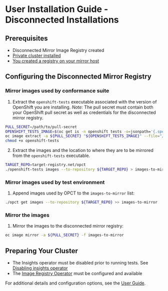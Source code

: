 # User Installation Guide - Disconnected Installations

## Prerequisites

- Disconnected Mirror Image Registry created
- [Private cluster installed][ocp-private]
- [You created a registry on your mirror host][ocp-registry]

## Configuring the Disconnected Mirror Registry

### Mirror images used by conformance suite

1. Extract the `openshift-tests` executable associated with the version of OpenShift you are installing.
_Note:_ The pull secret must contain both your OpenShift pull secret as well as credentials for the disconnected mirror registry.

~~~sh
PULL_SECRET=/path/to/pull-secret
OPENSHIFT_TESTS_IMAGE=$(oc get is -n openshift tests -o=jsonpath='{.spec.tags[0].from.name}')
oc image extract -a ${PULL_SECRET} "${OPENSHIFT_TESTS_IMAGE}" --file="/usr/bin/openshift-tests"
chmod +x openshift-tests
~~~

2. Extract the images and the location to where they are to be mirrored from the `openshift-tests` executable.

~~~sh
TARGET_REPO=target-registry.net/opct
./openshift-tests images --to-repository ${TARGET_REPO} > images-to-mirror
~~~

### Mirror images used by test environment

1. Append images used by OPCT to the `images-to-mirror` list:

~~~sh
./opct get images --to-repository ${TARGET_REPO} >> images-to-mirror
~~~

### Mirror the images

1. Mirror the images to the disconnected mirror registry:

~~~sh
oc image mirror -a ${PULL_SECRET} -f images-to-mirror
~~~

## Preparing Your Cluster

- The Insights operator must be disabled prior to running tests. See [Disabling insights operator][disable-insights]
- The [Image Registry Operator][registry-operator] must be configured and available

For additional details and configuration options, see the [User Guide][index.md].

[index.md]: ./index.md
[ocp-private]: https://docs.openshift.com/container-platform/latest/installing/installing_bare_metal/installing-restricted-networks-bare-metal.html
[ocp-registry]: https://docs.openshift.com/container-platform/latest/installing/disconnected_install/installing-mirroring-installation-images.html#installing-mirroring-installation-images
[disable-insights]: https://docs.openshift.com/container-platform/latest/support/remote_health_monitoring/opting-out-of-remote-health-reporting.html
[registry-operator]: https://docs.openshift.com/container-platform/latest/registry/index.html
